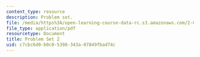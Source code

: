 ```yaml
---
content_type: resource
description: Problem set.
file: /media/https%3A/open-learning-course-data-rc.s3.amazonaws.com/2-004-dynamics-and-control-ii-spring-2008/c7cbc6d0b0c05398343a07849fbad74c_ps2.pdf
file_type: application/pdf
resourcetype: Document
title: Problem Set 2
uid: c7cbc6d0-b0c0-5398-343a-07849fbad74c
---
```

